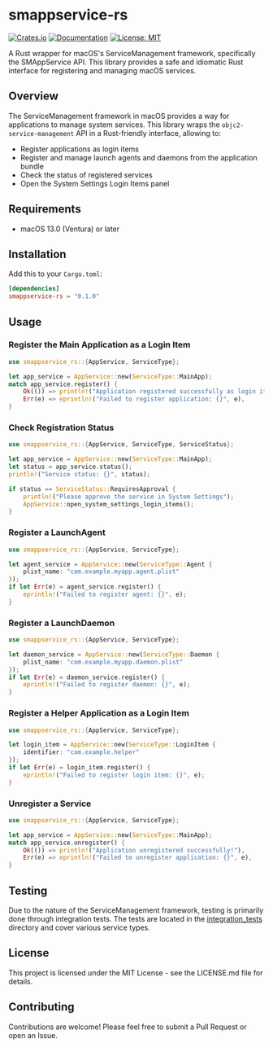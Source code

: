 # smappservice-rs

[![Crates.io](https://img.shields.io/crates/v/smappservice-rs)](https://crates.io/crates/smappservice-rs)
[![Documentation](https://docs.rs/smappservice-rs/badge.svg)](https://docs.rs/smappservice-rs)
[![License: MIT](https://img.shields.io/badge/License-MIT-yellow.svg)](https://opensource.org/licenses/MIT)

A Rust wrapper for macOS's ServiceManagement framework, specifically the SMAppService API. This library provides a safe and idiomatic Rust interface for registering and managing macOS services.

## Overview

The ServiceManagement framework in macOS provides a way for applications to manage system services. This library wraps the `objc2-service-management` API in a Rust-friendly interface, allowing to:

- Register applications as login items
- Register and manage launch agents and daemons from the application bundle
- Check the status of registered services
- Open the System Settings Login Items panel

## Requirements

- macOS 13.0 (Ventura) or later

## Installation

Add this to your `Cargo.toml`:

```toml
[dependencies]
smappservice-rs = "0.1.0"
```

## Usage

### Register the Main Application as a Login Item

```rust
use smappservice_rs::{AppService, ServiceType};

let app_service = AppService::new(ServiceType::MainApp);
match app_service.register() {
    Ok(()) => println!("Application registered successfully as login item!"),
    Err(e) => eprintln!("Failed to register application: {}", e),
}
```

### Check Registration Status

```rust
use smappservice_rs::{AppService, ServiceType, ServiceStatus};

let app_service = AppService::new(ServiceType::MainApp);
let status = app_service.status();
println!("Service status: {}", status);

if status == ServiceStatus::RequiresApproval {
    println!("Please approve the service in System Settings");
    AppService::open_system_settings_login_items();
}
```

### Register a LaunchAgent

```rust
use smappservice_rs::{AppService, ServiceType};

let agent_service = AppService::new(ServiceType::Agent {
    plist_name: "com.example.myapp.agent.plist"
});
if let Err(e) = agent_service.register() {
    eprintln!("Failed to register agent: {}", e);
}
```

### Register a LaunchDaemon

```rust
use smappservice_rs::{AppService, ServiceType};

let daemon_service = AppService::new(ServiceType::Daemon {
    plist_name: "com.example.myapp.daemon.plist"
});
if let Err(e) = daemon_service.register() {
    eprintln!("Failed to register daemon: {}", e);
}
```

### Register a Helper Application as a Login Item

```rust
use smappservice_rs::{AppService, ServiceType};

let login_item = AppService::new(ServiceType::LoginItem {
    identifier: "com.example.helper"
});
if let Err(e) = login_item.register() {
    eprintln!("Failed to register login item: {}", e);
}
```

### Unregister a Service

```rust
use smappservice_rs::{AppService, ServiceType};

let app_service = AppService::new(ServiceType::MainApp);
match app_service.unregister() {
    Ok(()) => println!("Application unregistered successfully!"),
    Err(e) => eprintln!("Failed to unregister application: {}", e),
}
```

## Testing

Due to the nature of the ServiceManagement framework, testing is primarily done through integration tests. The tests are located in the [integration_tests](integration_tests/) directory and cover various service types.

## License

This project is licensed under the MIT License - see the LICENSE.md file for details.

## Contributing

Contributions are welcome! Please feel free to submit a Pull Request or open an Issue.
